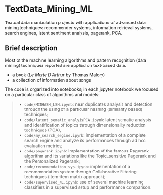 # TextData_Mining_ML
Textual data manipulation projects with applications of advanced data mining techniques: recommender systems, information retrieval systems, search engines, latent sentiment analysis, pagerank, PCA.

## Brief description
Most of the machine learning algorithms and pattern recognition (data mining) techniques reported are applied on text-based data:
- a book (*Le Morte D'Arthur* by Thomas Malory)
- a collection of information about songs


The code is organized into notebooks; in each jupyter notebook we focused on a particular class of algorithms and models:
>- `code/MINHASH_LSH.ipynb`: near duplicates analysis and detection throuch the using of a particular hashing (similarity based) techniques;
>- `code/latent_sematic_analyisPCA.ipynb`: latent sematic analysis and identification of topics through dimensionality reduction techniques (PCA);
>- `code/my_search_engine.ipynb`: implementation of a complete search engine and analyze its performances through ad hoc evaluation metrics;
>- `code/pagerank.ipynb`: implementation of the famous Pagerank algorithm and its variations like the Topic_sensitive Pagerank and the Personalized Pagerank;
>- `code/recommendation_sys.ipynb`: implementation of a recommendation system through Collaborative Filtering techniques (item-item matrix approach);
>- `code/supervised_ML.ipynb`: use of several machine learning classifiers in a supervised setup and performance comparison.
